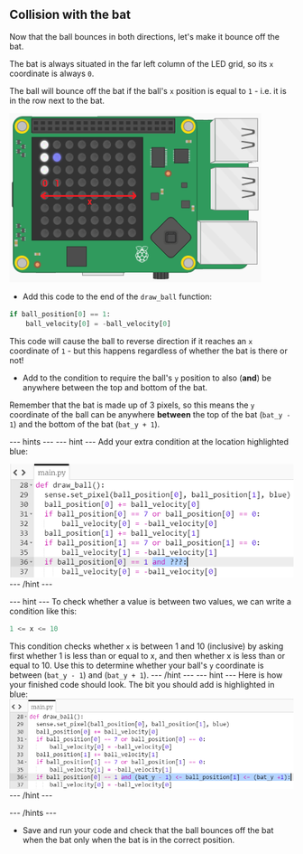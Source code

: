 ## Collision with the bat

Now that the ball bounces in both directions, let's make it bounce off the bat.

The bat is always situated in the far left column of the LED grid, so its `x` coordinate is always `0`.

The ball will bounce off the bat if the ball's `x` position is equal to `1` - i.e. it is in the row next to the bat.

![Ball bounce x](images/ball-bounce-x.png)

+ Add this code to the end of the `draw_ball` function:

``` python
if ball_position[0] == 1:
    ball_velocity[0] = -ball_velocity[0]
```
This code will cause the ball to reverse direction if it reaches an `x` coordinate of `1` - but this happens regardless of whether the bat is there or not!

- Add to the condition to require the ball's `y` position to also (**and**) be anywhere between the top and bottom of the bat.

Remember that the bat is made up of 3 pixels, so this means the `y` coordinate of the ball can be anywhere **between** the top of the bat (`bat_y - 1`) and the bottom of the bat (`bat_y + 1`).

--- hints ---
--- hint ---
Add your extra condition at the location highlighted blue:

![Has it hit the bat?](images/hint-add-hit-bat.png)
--- /hint ---

--- hint ---
To check whether a value is between two values, we can write a condition like this:

```python
1 <= x <= 10
```

This condition checks whether `x` is between 1 and 10 (inclusive) by asking first whether 1 is less than or equal to x, and then whether x is less than or equal to 10. Use this to determine whether your ball's `y` coordinate is between (`bat_y - 1`) and (`bat_y + 1`).
--- /hint ---
--- hint ---
Here is how your finished code should look. The bit you should add is highlighted in blue:
![Has it hit the bat?](images/hint-add-hit-bat-solution.png)
--- /hint ---

--- /hints ---

+ Save and run your code and check that the ball bounces off the bat when the bat only when the bat is in the correct position.
